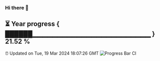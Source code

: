 ### Hi there 👋
⏳ Year progress { ██████▁▁▁▁▁▁▁▁▁▁▁▁▁▁▁▁▁▁▁▁▁▁▁▁ } 21.52 %
---
⏰ Updated on Tue, 19 Mar 2024 18:07:26 GMT
![Progress Bar CI](https://github.com/Moyi321/Moyi321/workflows/Progress%20Bar%20CI/badge.svg)
